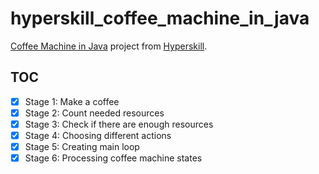 # hyperskill_coffee_machine_in_java

[Coffee Machine in Java](https://hyperskill.org/projects/7) project from [Hyperskill](https://hyperskill.org/).

## TOC

- [x] Stage 1: Make a coffee
- [x] Stage 2: Count needed resources
- [x] Stage 3: Check if there are enough resources
- [x] Stage 4: Choosing different actions
- [x] Stage 5: Creating main loop
- [x] Stage 6: Processing coffee machine states
